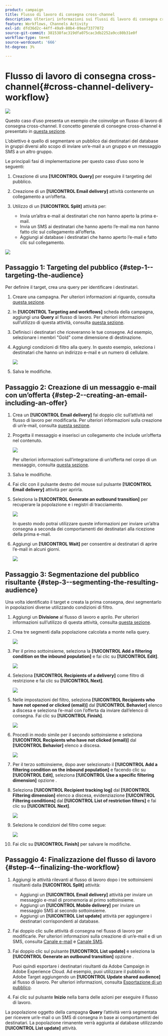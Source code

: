```yaml
---
product: campaign
title: Flusso di lavoro di consegna cross-channel
description: Ulteriori informazioni sui flussi di lavoro di consegna cross-channel
feature: Workflows, Channels Activity
exl-id: dfd36d2c-44ff-49a9-80b4-09eaf3377072
source-git-commit: 381538fac319dfa075cac3db2252a9cc80b31e0f
workflow-type: tm+mt
source-wordcount: '666'
ht-degree: 3%

---
```


# Flusso di lavoro di consegna cross-channel{#cross-channel-delivery-workflow}

![](../../assets/v7-only.svg)

Questo caso d’uso presenta un esempio che coinvolge un flusso di lavoro di consegna cross-channel. Il concetto generale di consegne cross-channel è presentato in [questa sezione](cross-channel-deliveries.md).

L’obiettivo è quello di segmentare un pubblico dai destinatari del database in gruppi diversi allo scopo di inviare un’e-mail a un gruppo e un messaggio SMS a un altro gruppo.

Le principali fasi di implementazione per questo caso d’uso sono le seguenti:

1. Creazione di una **[!UICONTROL Query]** per eseguire il targeting del pubblico.
1. Creazione di un **[!UICONTROL Email delivery]** attività contenente un collegamento a un’offerta.
1. Utilizzo di un **[!UICONTROL Split]** attività per:

   * Invia un’altra e-mail ai destinatari che non hanno aperto la prima e-mail.
   * Invia un SMS ai destinatari che hanno aperto l’e-mail ma non hanno fatto clic sul collegamento all’offerta.
   * Aggiungi al database i destinatari che hanno aperto l’e-mail e fatto clic sul collegamento.

![](assets/wkf_cross-channel_7.png)

## Passaggio 1: Targeting del pubblico {#step-1--targeting-the-audience}

Per definire il target, crea una query per identificare i destinatari.

1. Creare una campagna. Per ulteriori informazioni al riguardo, consulta [questa sezione](../../campaign/using/setting-up-marketing-campaigns.md#creating-a-campaign).
1. In **[!UICONTROL Targeting and workflows]** scheda della campagna, aggiungi una **Query** al flusso di lavoro. Per ulteriori informazioni sull’utilizzo di questa attività, consulta [questa sezione](query.md).
1. Definisci i destinatari che riceveranno le tue consegne. Ad esempio, selezionare i membri &quot;Gold&quot; come dimensione di destinazione.
1. Aggiungi condizioni di filtro alla query. In questo esempio, seleziona i destinatari che hanno un indirizzo e-mail e un numero di cellulare.

   ![](assets/wkf_cross-channel_3.png)

1. Salva le modifiche.

## Passaggio 2: Creazione di un messaggio e-mail con un’offerta {#step-2--creating-an-email-including-an-offer}

1. Crea un **[!UICONTROL Email delivery]** fai doppio clic sull’attività nel flusso di lavoro per modificarla. Per ulteriori informazioni sulla creazione di un’e-mail, consulta [questa sezione](../../delivery/using/about-email-channel.md).
1. Progetta il messaggio e inserisci un collegamento che include un’offerta nel contenuto.

   ![](assets/wkf_cross-channel_1.png)

   Per ulteriori informazioni sull’integrazione di un’offerta nel corpo di un messaggio, consulta [questa sezione](../../interaction/using/integrating-an-offer-via-the-wizard.md#delivering-with-a-call-to-the-offer-engine).

1. Salva le modifiche.
1. Fai clic con il pulsante destro del mouse sul pulsante **[!UICONTROL Email delivery]** attività per aprirla.
1. Seleziona la **[!UICONTROL Generate an outbound transition]** per recuperare la popolazione e i registri di tracciamento.

   ![](assets/wkf_cross-channel_2.png)

   In questo modo potrai utilizzare queste informazioni per inviare un’altra consegna a seconda dei comportamenti dei destinatari alla ricezione della prima e-mail.

1. Aggiungi un **[!UICONTROL Wait]** per consentire ai destinatari di aprire l’e-mail in alcuni giorni.

   ![](assets/wkf_cross-channel_4.png)

## Passaggio 3: Segmentazione del pubblico risultante {#step-3--segmenting-the-resulting-audience}

Una volta identificato il target e creata la prima consegna, devi segmentarlo in popolazioni diverse utilizzando condizioni di filtro.

1. Aggiungi un **Divisione** al flusso di lavoro e aprilo. Per ulteriori informazioni sull’utilizzo di questa attività, consulta [questa sezione](split.md).
1. Crea tre segmenti dalla popolazione calcolata a monte nella query.

   ![](assets/wkf_cross-channel_6.png)

1. Per il primo sottoinsieme, seleziona la **[!UICONTROL Add a filtering condition on the inbound population]** e fai clic su **[!UICONTROL Edit]**.

   ![](assets/wkf_cross-channel_8.png)

1. Seleziona **[!UICONTROL Recipients of a delivery]** come filtro di restrizione e fai clic su **[!UICONTROL Next]**.

   ![](assets/wkf_cross-channel_9.png)

1. Nelle impostazioni del filtro, seleziona **[!UICONTROL Recipients who have not opened or clicked (email)]** dal **[!UICONTROL Behavior]** elenco a discesa e seleziona l’e-mail con l’offerta da inviare dall’elenco di consegna. Fai clic su **[!UICONTROL Finish]**.

   ![](assets/wkf_cross-channel_10.png)

1. Procedi in modo simile per il secondo sottoinsieme e seleziona **[!UICONTROL Recipients who have not clicked (email)]** dal **[!UICONTROL Behavior]** elenco a discesa.

   ![](assets/wkf_cross-channel_11.png)

1. Per il terzo sottoinsieme, dopo aver selezionato il **[!UICONTROL Add a filtering condition on the inbound population]** e facendo clic su **[!UICONTROL Edit]**, seleziona **[!UICONTROL Use a specific filtering dimension]** opzione .
1. Seleziona **[!UICONTROL Recipient tracking log]** dal **[!UICONTROL Filtering dimension]** elenco a discesa, evidenziazione **[!UICONTROL Filtering conditions]** dal **[!UICONTROL List of restriction filters]** e fai clic su **[!UICONTROL Next]**.

   ![](assets/wkf_cross-channel_12.png)

1. Seleziona le condizioni del filtro come segue:

   ![](assets/wkf_cross-channel_13.png)

1. Fai clic su **[!UICONTROL Finish]** per salvare le modifiche.

## Passaggio 4: Finalizzazione del flusso di lavoro {#step-4--finalizing-the-workflow}

1. Aggiungi le attività rilevanti al flusso di lavoro dopo i tre sottoinsiemi risultanti dalla **[!UICONTROL Split]** attività:

   * Aggiungi un **[!UICONTROL Email delivery]** attività per inviare un messaggio e-mail di promemoria al primo sottoinsieme.
   * Aggiungi un **[!UICONTROL Mobile delivery]** per inviare un messaggio SMS al secondo sottoinsieme.
   * Aggiungi un **[!UICONTROL List update]** attività per aggiungere i destinatari corrispondenti al database.

1. Fai doppio clic sulle attività di consegna nel flusso di lavoro per modificarle. Per ulteriori informazioni sulla creazione di un’e-mail e di un SMS, consulta [Canale e-mail](../../delivery/using/about-email-channel.md) e [Canale SMS](../../delivery/using/sms-channel.md).
1. Fai doppio clic sul pulsante **[!UICONTROL List update]** e seleziona la **[!UICONTROL Generate an outbound transition]** opzione .

   Puoi quindi esportare i destinatari risultanti da Adobe Campaign in Adobe Experience Cloud. Ad esempio, puoi utilizzare il pubblico in Adobe Target aggiungendo un **[!UICONTROL Update shared audience]** al flusso di lavoro. Per ulteriori informazioni, consulta [Esportazione di un pubblico](../../integrations/using/importing-and-exporting-audiences.md#exporting-an-audience).

1. Fai clic sul pulsante **Inizio** nella barra delle azioni per eseguire il flusso di lavoro.

La popolazione oggetto della campagna **Query** l’attività verrà segmentata per ricevere un’e-mail o un SMS di consegna in base ai comportamenti dei destinatari. La popolazione rimanente verrà aggiunta al database utilizzando **[!UICONTROL List update]** attività.
